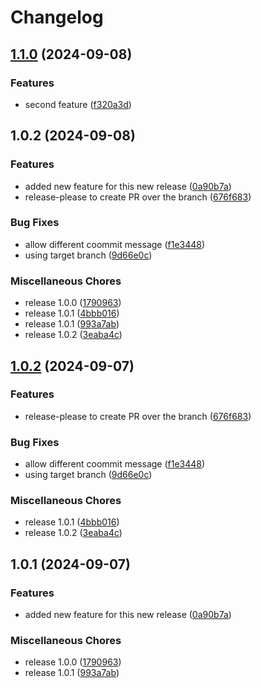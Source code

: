 # Changelog

## [1.1.0](https://github.com/oldgiova/test-release-please/compare/v1.0.2...v1.1.0) (2024-09-08)


### Features

* second feature ([f320a3d](https://github.com/oldgiova/test-release-please/commit/f320a3d29d86e06abcdd7b80bc3b88ea01cf27bd))

## 1.0.2 (2024-09-08)


### Features

* added new feature for this new release ([0a90b7a](https://github.com/oldgiova/test-release-please/commit/0a90b7a6094e36a713e913ed79b15c3df88ef09d))
* release-please to create PR over the branch ([676f683](https://github.com/oldgiova/test-release-please/commit/676f6834f53c66acdeecd07f5e3bab3a83c4c532))


### Bug Fixes

* allow different coommit message ([f1e3448](https://github.com/oldgiova/test-release-please/commit/f1e3448fc43d54ae56ff3024a115f10717d70fee))
* using target branch ([9d66e0c](https://github.com/oldgiova/test-release-please/commit/9d66e0ce91256bc12ba1b59833daa6bfeb084252))


### Miscellaneous Chores

* release 1.0.0 ([1790963](https://github.com/oldgiova/test-release-please/commit/1790963dccd67b884aec15075d3c143b48395703))
* release 1.0.1 ([4bbb016](https://github.com/oldgiova/test-release-please/commit/4bbb0161ebfd5521e8960c435de1c6185ca10358))
* release 1.0.1 ([993a7ab](https://github.com/oldgiova/test-release-please/commit/993a7ab21a7828623279a2f5479cc189da453800))
* release 1.0.2 ([3eaba4c](https://github.com/oldgiova/test-release-please/commit/3eaba4c237794c0d95567ea57c9b90b572372bdf))

## [1.0.2](https://github.com/oldgiova/test-release-please/compare/v1.0.1...v1.0.2) (2024-09-07)


### Features

* release-please to create PR over the branch ([676f683](https://github.com/oldgiova/test-release-please/commit/676f6834f53c66acdeecd07f5e3bab3a83c4c532))


### Bug Fixes

* allow different coommit message ([f1e3448](https://github.com/oldgiova/test-release-please/commit/f1e3448fc43d54ae56ff3024a115f10717d70fee))
* using target branch ([9d66e0c](https://github.com/oldgiova/test-release-please/commit/9d66e0ce91256bc12ba1b59833daa6bfeb084252))


### Miscellaneous Chores

* release 1.0.1 ([4bbb016](https://github.com/oldgiova/test-release-please/commit/4bbb0161ebfd5521e8960c435de1c6185ca10358))
* release 1.0.2 ([3eaba4c](https://github.com/oldgiova/test-release-please/commit/3eaba4c237794c0d95567ea57c9b90b572372bdf))

## 1.0.1 (2024-09-07)


### Features

* added new feature for this new release ([0a90b7a](https://github.com/oldgiova/test-release-please/commit/0a90b7a6094e36a713e913ed79b15c3df88ef09d))


### Miscellaneous Chores

* release 1.0.0 ([1790963](https://github.com/oldgiova/test-release-please/commit/1790963dccd67b884aec15075d3c143b48395703))
* release 1.0.1 ([993a7ab](https://github.com/oldgiova/test-release-please/commit/993a7ab21a7828623279a2f5479cc189da453800))

